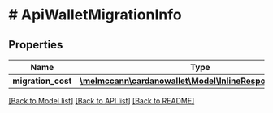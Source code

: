 # # ApiWalletMigrationInfo

## Properties

Name | Type | Description | Notes
------------ | ------------- | ------------- | -------------
**migration_cost** | [**\melmccann\cardanowallet\Model\InlineResponse2001Total**](InlineResponse2001Total.md) |  | 

[[Back to Model list]](../../README.md#documentation-for-models) [[Back to API list]](../../README.md#documentation-for-api-endpoints) [[Back to README]](../../README.md)


